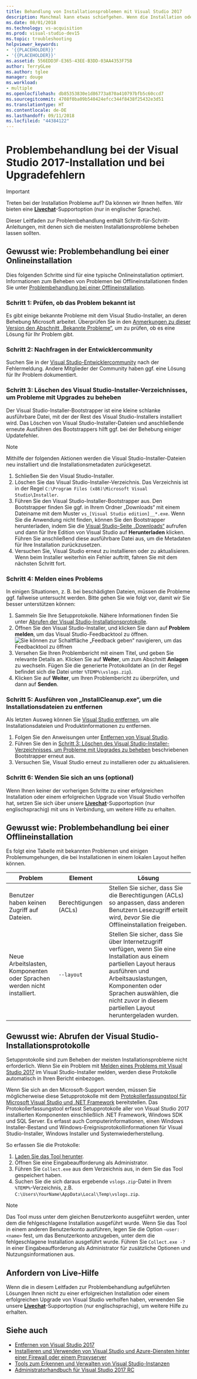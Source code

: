 ```yaml
---
title: Behandlung von Installationsproblemen mit Visual Studio 2017
description: Manchmal kann etwas schiefgehen. Wenn die Installation oder das Upgrade von Visual Studio fehlschlägt, kann diese Seite Ihnen helfen.
ms.date: 08/01/2018
ms.technology: vs-acquisition
ms.prod: visual-studio-dev15
ms.topic: troubleshooting
helpviewer_keywords:
- '{{PLACEHOLDER}}'
- '{{PLACEHOLDER}}'
ms.assetid: 556EDD3F-E365-43EE-B3DD-03AA4353F75B
author: TerryGLee
ms.author: tglee
manager: douge
ms.workload:
- multiple
ms.openlocfilehash: db85353830e1d86773a870a410797bfb5c60ccd7
ms.sourcegitcommit: 4708f0ba09b540424efcc344f8438f25432e3d51
ms.translationtype: HT
ms.contentlocale: de-DE
ms.lasthandoff: 09/11/2018
ms.locfileid: "44384122"
---
```

# <a name="troubleshoot-visual-studio-2017-installation-and-upgrade-issues"></a>Problembehandlung bei der Visual Studio 2017-Installation und bei Upgradefehlern

> [!IMPORTANT]
> Treten bei der Installation Probleme auf? Da können wir Ihnen helfen. Wir bieten eine [**Livechat**](https://visualstudio.microsoft.com/vs/support/#talktous)-Supportoption (nur in englischer Sprache).

Dieser Leitfaden zur Problembehandlung enthält Schritt-für-Schritt-Anleitungen, mit denen sich die meisten Installationsprobleme beheben lassen sollten.

## <a name="how-to-troubleshoot-an-online-installation"></a>Gewusst wie: Problembehandlung bei einer Onlineinstallation

Dies folgenden Schritte sind für eine typische Onlineinstallation optimiert. Informationen zum Beheben von Problemen bei Offlineinstallationen finden Sie unter [Problembehandlung bei einer Offlineinstallation](#how-to-troubleshoot-an-offline-installation).

### <a name="step-1---check-whether-this-problem-is-a-known-issue"></a>Schritt 1: Prüfen, ob das Problem bekannt ist

Es gibt einige bekannte Probleme mit dem Visual Studio-Installer, an deren Behebung Microsoft arbeitet. Überprüfen Sie in den [Anmerkungen zu dieser Version den Abschnitt „Bekannte Probleme“](/visualstudio/releasenotes/vs2017-relnotes#-known-issues), um zu prüfen, ob es eine Lösung für Ihr Problem gibt.

### <a name="step-2---check-with-the-developer-community"></a>Schritt 2: Nachfragen in der Entwicklercommunity

Suchen Sie in der [Visual Studio-Entwicklercommunity](https://developercommunity.visualstudio.com/spaces/8/index.html) nach der Fehlermeldung. Andere Mitglieder der Community haben ggf. eine Lösung für Ihr Problem dokumentiert.

### <a name="step-3---delete-the-visual-studio-installer-directory-to-fix-upgrade-problems"></a>Schritt 3: Löschen des Visual Studio-Installer-Verzeichnisses, um Probleme mit Upgrades zu beheben

Der Visual Studio-Installer-Bootstrapper ist eine kleine schlanke ausführbare Datei, mit der der Rest des Visual Studio-Installers installiert wird. Das Löschen von Visual Studio-Installer-Dateien und anschließende erneute Ausführen des Bootstrappers hilft ggf. bei der Behebung einiger Updatefehler.

> [!NOTE]
> Mithilfe der folgenden Aktionen werden die Visual Studio-Installer-Dateien neu installiert und die Installationsmetadaten zurückgesetzt.

1. Schließen Sie den Visual Studio-Installer.
2. Löschen Sie das Visual Studio-Installer-Verzeichnis. Das Verzeichnis ist in der Regel `C:\Program Files (x86)\Microsoft Visual Studio\Installer`.
3. Führen Sie den Visual Studio-Installer-Bootstrapper aus. Den Bootstrapper finden Sie ggf. in Ihrem Ordner „Downloads“ mit einem Dateiname mit dem Muster `vs_[Visual Studio edition]__*.exe`. Wenn Sie die Anwendung nicht finden, können Sie den Bootstrapper herunterladen, indem Sie die [Visual Studio-Seite „Downloads“](https://visualstudio.microsoft.com/downloads/) aufrufen und dann für Ihre Edition von Visual Studio auf **Herunterladen** klicken. Führen Sie anschließend diese ausführbare Datei aus, um die Metadaten für Ihre Installation zurückzusetzen.
4. Versuchen Sie, Visual Studio erneut zu installieren oder zu aktualisieren. Wenn beim Installer weiterhin ein Fehler auftritt, fahren Sie mit dem nächsten Schritt fort.

### <a name="step-4---report-a-problem"></a>Schritt 4: Melden eines Problems

In einigen Situationen, z. B. bei beschädigten Dateien, müssen die Probleme ggf. fallweise untersucht werden. Bitte gehen Sie wie folgt vor, damit wir Sie besser unterstützen können:

1. Sammeln Sie Ihre Setupprotokolle. Nähere Informationen finden Sie unter [Abrufen der Visual Studio-Installationsprotokolle](#how-to-get-visual-studio-installation-logs).
2. Öffnen Sie den Visual Studio-Installer, und klicken Sie dann auf **Problem melden**, um das Visual Studio-Feedbacktool zu öffnen.
![Sie können zur Schaltfläche „Feedback geben“ navigieren, um das Feedbacktool zu öffnen](media/report-a-problem.png)
3. Versehen Sie Ihren Problembericht mit einem Titel, und geben Sie relevante Details an. Klicken Sie auf **Weiter**, um zum Abschnitt **Anlagen** zu wechseln. Fügen Sie die generierte Protokolldatei an (in der Regel befindet sich die Datei unter `%TEMP%\vslogs.zip`).
4. Klicken Sie auf **Weiter**, um Ihren Problembericht zu überprüfen, und dann auf **Senden**.

### <a name="step-5---run-installcleanupexe-to-remove-installation-files"></a>Schritt 5: Ausführen von „InstallCleanup.exe“, um die Installationsdateien zu entfernen

Als letzten Ausweg können Sie [Visual Studio entfernen](remove-visual-studio.md), um alle Installationsdateien und Produktinformationen zu entfernen.

1. Folgen Sie den Anweisungen unter [Entfernen von Visual Studio](remove-visual-studio.md).
2. Führen Sie den in [Schritt 3: Löschen des Visual Studio-Installer-Verzeichnisses, um Probleme mit Upgrades zu beheben](#step-3---delete-the-visual-studio-installer-directory-to-fix-upgrade-problems) beschriebenen Bootstrapper erneut aus.
3. Versuchen Sie, Visual Studio erneut zu installieren oder zu aktualisieren.

### <a name="step-6---contact-us-optional"></a>Schritt 6: Wenden Sie sich an uns (optional)

Wenn Ihnen keiner der vorherigen Schritte zu einer erfolgreichen Installation oder einem erfolgreichen Upgrade von Visual Studio verholfen hat, setzen Sie sich über unsere [**Livechat**](https://visualstudio.microsoft.com/vs/support/#talktous)-Supportoption (nur englischsprachig) mit uns in Verbindung, um weitere Hilfe zu erhalten.

## <a name="how-to-troubleshoot-an-offline-installation"></a>Gewusst wie: Problembehandlung bei einer Offlineinstallation

Es folgt eine Tabelle mit bekannten Problemen und einigen Problemumgehungen, die bei Installationen in einem lokalen Layout helfen können.

| Problem       | Element                   | Lösung |
| ----------- | ---------------------- | -------- |
| Benutzer haben keinen Zugriff auf Dateien. | Berechtigungen (ACLs) | Stellen Sie sicher, dass Sie die Berechtigungen (ACLs) so anpassen, dass anderen Benutzern Lesezugriff erteilt wird, *bevor* Sie die Offlineinstallation freigeben. |
| Neue Arbeitslasten, Komponenten oder Sprachen werden nicht installiert.  | `--layout`  | Stellen Sie sicher, dass Sie über Internetzugriff verfügen, wenn Sie eine Installation aus einem partiellen Layout heraus ausführen und Arbeitsauslastungen, Komponenten oder Sprachen auswählen, die nicht zuvor in diesem partiellen Layout heruntergeladen wurden. |

## <a name="how-to-get-visual-studio-installation-logs"></a>Gewusst wie: Abrufen der Visual Studio-Installationsprotokolle

Setupprotokolle sind zum Beheben der meisten Installationsprobleme nicht erforderlich. Wenn Sie ein Problem mit [Melden eines Problems mit Visual Studio 2017](../ide/how-to-report-a-problem-with-visual-studio-2017.md) im Visual Studio-Installer melden, werden diese Protokolle automatisch in Ihren Bericht einbezogen.

Wenn Sie sich an den Microsoft-Support wenden, müssen Sie möglicherweise diese Setupprotokolle mit dem [Protokollerfassungstool für Microsoft Visual Studio und .NET Framework](https://aka.ms/vscollect) bereitstellen. Das Protokollerfassungstool erfasst Setupprotokolle aller von Visual Studio 2017 installierten Komponenten einschließlich .NET Framework, Windows SDK und SQL Server. Es erfasst auch Computerinformationen, einen Windows Installer-Bestand und Windows-Ereignisprotokollinformationen für Visual Studio-Installer, Windows Installer und Systemwiederherstellung.

So erfassen Sie die Protokolle:

1. [Laden Sie das Tool herunter](https://aka.ms/vscollect).
2. Öffnen Sie eine Eingabeaufforderung als Administrator.
3. Führen Sie `Collect.exe` aus dem Verzeichnis aus, in dem Sie das Tool gespeichert haben.
4. Suchen Sie die sich daraus ergebende `vslogs.zip`-Datei in Ihrem `%TEMP%`-Verzeichnis, z.B. `C:\Users\YourName\AppData\Local\Temp\vslogs.zip`.

> [!NOTE]
> Das Tool muss unter dem gleichen Benutzerkonto ausgeführt werden, unter dem die fehlgeschlagene Installation ausgeführt wurde. Wenn Sie das Tool in einem anderen Benutzerkonto ausführen, legen Sie die Option `–user:<name>` fest, um das Benutzerkonto anzugeben, unter dem die fehlgeschlagene Installation ausgeführt wurde. Führen Sie `Collect.exe -?` in einer Eingabeaufforderung als Administrator für zusätzliche Optionen und Nutzungsinformationen aus.

## <a name="get-live-help"></a>Anfordern von Live-Hilfe

Wenn die in diesem Leitfaden zur Problembehandlung aufgeführten Lösungen Ihnen nicht zu einer erfolgreichen Installation oder einem erfolgreichen Upgrade von Visual Studio verholfen haben, verwenden Sie unsere [**Livechat**](https://visualstudio.microsoft.com/vs/support/#talktous)-Supportoption (nur englischsprachig), um weitere Hilfe zu erhalten.

## <a name="see-also"></a>Siehe auch

* [Entfernen von Visual Studio 2017](remove-visual-studio.md)
* [Installieren und Verwenden von Visual Studio und Azure-Diensten hinter einer Firewall oder einem Proxyserver](install-and-use-visual-studio-behind-a-firewall-or-proxy-server.md)
* [Tools zum Erkennen und Verwalten von Visual Studio-Instanzen](tools-for-managing-visual-studio-instances.md)
* [Administratorhandbuch für Visual Studio 2017 RC](visual-studio-administrator-guide.md)
